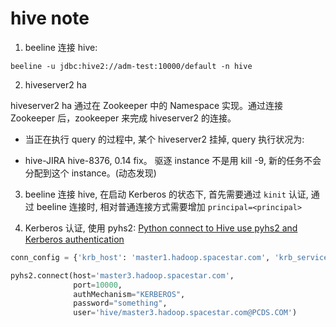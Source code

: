 # hive note

1. beeline 连接 hive:  

```
beeline -u jdbc:hive2://adm-test:10000/default -n hive
```

2. hiveserver2 ha

hiveserver2 ha 通过在 Zookeeper 中的 Namespace 实现。通过连接 Zookeeper 后，zookeeper 来完成 hiveserver2 的连接。
  - 当正在执行 query 的过程中, 某个 hiveserver2 挂掉, query 执行状况为:

  - hive-JIRA hive-8376, 0.14 fix。 驱逐 instance 不是用 kill -9, 新的任务不会分配到这个 instance。(动态发现)

3. beeline 连接 hive, 在启动 Kerberos 的状态下, 首先需要通过 `kinit` 认证, 通过 beeline 连接时, 相对普通连接方式需要增加 `principal=<principal>`

4. Kerberos 认证, 使用 pyhs2: [Python connect to Hive use pyhs2 and Kerberos authentication](https://stackoverflow.com/questions/29814207/python-connect-to-hive-use-pyhs2-and-kerberos-authentication)

```python
conn_config = {'krb_host': 'master1.hadoop.spacestar.com', 'krb_service': 'hive'}

pyhs2.connect(host='master3.hadoop.spacestar.com',
              port=10000,
              authMechanism="KERBEROS",
              password="something",
              user='hive/master3.hadoop.spacestar.com@PCDS.COM')
```
